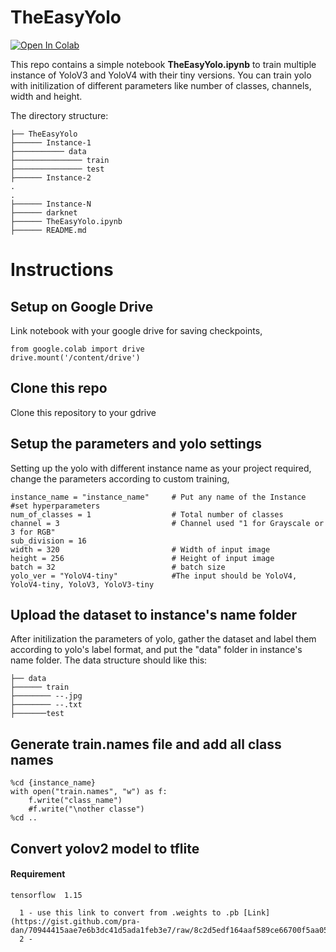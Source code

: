 # TheEasyYolo

[![Open In Colab](https://colab.research.google.com/assets/colab-badge.svg)](https://colab.research.google.com/drive/1brPZDy_yVDo38ixxpI6iSu7V4fj82Ohq?usp=sharing)

This repo contains a simple notebook **TheEasyYolo.ipynb** to train multiple instance of YoloV3 and YoloV4 with their tiny versions. You can train yolo with initilization of  different parameters like number of classes, channels, width and height. 

The directory structure:
    
    ├── TheEasyYolo
    ├────── Instance-1
    ├─────────── data
    ├─────────────── train
    ├─────────────── test
    ├────── Instance-2
    .
    .
    ├────── Instance-N
    ├────── darknet
    ├────── TheEasyYolo.ipynb
    ├────── README.md
    

# Instructions
## Setup on Google Drive
Link notebook with your google drive for saving checkpoints,
 ```
 from google.colab import drive
 drive.mount('/content/drive')
 ```

## Clone this repo
Clone this repository to your gdrive

## Setup the parameters and yolo settings
Setting up the yolo with different instance name as your project required, change the parameters according to custom training, 

```
instance_name = "instance_name"     # Put any name of the Instance 
#set hyperparameters
num_of_classes = 1                  # Total number of classes 
channel = 3                         # Channel used "1 for Grayscale or 3 for RGB"
sub_division = 16            
width = 320                         # Width of input image
height = 256                        # Height of input image
batch = 32                          # batch size
yolo_ver = "YoloV4-tiny"            #The input should be YoloV4, YoloV4-tiny, YoloV3, YoloV3-tiny

```



## Upload the dataset to instance's name folder
After initilization the parameters of yolo, gather the dataset and label them according to yolo's label format, and put the "data" folder in instance's name folder.
The data structure should like this:
  
    ├── data
    ├────── train
    ├──────── --.jpg
    ├──────── --.txt
    ├───────test
    
    


## Generate train.names file and add all class names
```
%cd {instance_name}
with open("train.names", "w") as f:   
    f.write("class_name")
    #f.write("\nother classe")
%cd ..
```

## Convert yolov2 model to tflite 
#### Requirement
    tensorflow  1.15
```
  1 - use this link to convert from .weights to .pb [Link](https://gist.github.com/pra-dan/70944415aae7e6b3dc41d5ada1feb3e7/raw/8c2d5edf164aaf589ce66700f5aa05fc04509475/Darknet2TF_using_Darkflow.sh)
  2 -  
```
